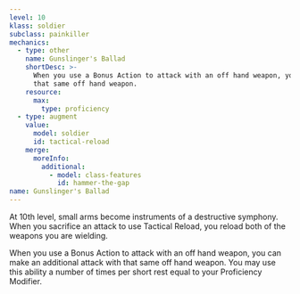 ```yaml
---
level: 10
klass: soldier
subclass: painkiller
mechanics:
  - type: other
    name: Gunslinger's Ballad
    shortDesc: >-
      When you use a Bonus Action to attack with an off hand weapon, you can make an additional attack with
      that same off hand weapon.
    resource:
      max:
        type: proficiency
  - type: augment
    value:
      model: soldier
      id: tactical-reload
    merge:
      moreInfo:
        additional:
          - model: class-features
            id: hammer-the-gap
name: Gunslinger's Ballad
---
```

At 10th level, small arms become instruments of a destructive symphony. When you sacrifice an attack to use
Tactical Reload, you reload both of the weapons you are wielding.

When you use a Bonus Action to attack with an off hand weapon, you can make an additional attack with
that same off hand weapon. You may use this ability a number of times per short rest equal to your Proficiency Modifier.
